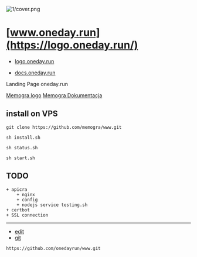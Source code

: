 
![1/cover.png](https://onedayrun.github.io/logo/1/cover.png)

# [www.oneday.run](https://logo.oneday.run/)

+ [logo.oneday.run](https://logo.oneday.run/)

+ [docs.oneday.run](https://logo.oneday.run/)

Landing Page oneday.run

[Memogra logo](logo.oneday.run)
[Memogra Dokumentacja](docs.oneday.run)

## install on VPS

    git clone https://github.com/memogra/www.git
    
    sh install.sh
    
    sh status.sh
    
    sh start.sh
    
## TODO
    + apicra
        + nginx
        + config
        + nodejs service testing.sh
    + certbot    
    + SSL connection    




---
+ [edit](https://github.com/onedayrun/www/edit/master/README.md)
+ [git](https://github.com/onedayrun/www)
```
https://github.com/onedayrun/www.git
```
